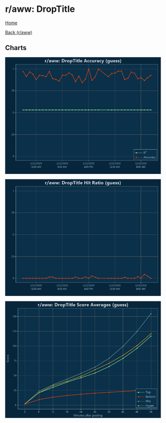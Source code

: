 # r/aww: DropTitle

[Home](../../index.md)

[Back (r/aww)](../guess_aww.md)

## Charts

![r/aww R² (guess)](../../images/models/guess_aww_DropTitle_Accuracy.png "r/aww R² (guess)")

![r/aww Hit Ratio (guess)](../../images/models/guess_aww_DropTitle_HitRatio.png "r/aww Hit Ratio (guess)")

![r/aww Score Averages (guess)](../../images/models/guess_aww_DropTitle_Scores.png "r/aww Score Averages (guess)")

